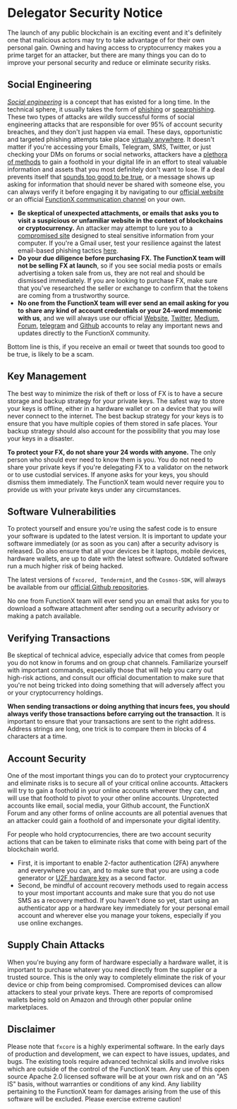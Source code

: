 # Delegator Security Notice

The launch of any public blockchain is an exciting event and it's definitely one that malicious actors may try to take advantage of for their own personal gain. Owning and having access to cryptocurrency makes you a prime target for an attacker, but there are many things you can do to improve your personal security and reduce or eliminate security risks.

## Social Engineering

[_Social engineering_](https://en.wikipedia.org/wiki/Social\_engineering\_\(security\)) is a concept that has existed for a long time. In the technical sphere, it usually takes the form of [phishing](https://ssd.eff.org/en/module/how-avoid-phishing-attacks) or [spearphishing](https://en.wikipedia.org/wiki/Phishing#Spear\_phishing). These two types of attacks are wildly successful forms of social engineering attacks that are responsible for over 95% of account security breaches, and they don't just happen via email. These days, opportunistic and targeted phishing attempts take place [virtualy anywhere](https://www.umass.edu/it/security/phishing-fraudulent-emails-text-messages-phone-calls). It doesn't matter if you're accessing your Emails, Telegram, SMS, Twitter, or just checking your DMs on forums or social networks, attackers have a [plethora of methods](https://jia.sipa.columbia.edu/weaponization-social-media-spear-phishing-and-cyberattacks-democracy) to gain a foothold in your digital life in an effort to steal valuable information and assets that you most definitely don't want to lose. If a deal prevents itself that [sounds too good to be true](https://www.psychologytoday.com/us/blog/mind-in-the-machine/201712/how-fear-is-being-used-manipulate-cryptocurrency-markets), or a message shows up asking for information that should never be shared with someone else, you can always verify it before engaging it by navigating to our [official website](https://functionx.io/) or an official [FunctionX communication channel](https://forum.functionx.io/) on your own.

* **Be skeptical of unexpected attachments, or emails that asks you to visit a suspicious or unfamiliar website in the context of blockchains or cryptocurrency.** An attacker may attempt to lure you to a [compromised site](https://blog.malwarebytes.com/cybercrime/2013/02/tools-of-the-trade-exploit-kits/) designed to steal sensitive information from your computer. If you're a Gmail user, test your resilience against the latest email-based phishing tactics [here](https://phishingquiz.withgoogle.com).
* **Do your due diligence before purchasing FX. The FunctionX team will not be selling FX at launch**, so if you see social media posts or emails advertising a token sale from us, they are not real and should be dismissed immediately. If you are looking to purchase FX, make sure that you've researched the seller or exchange to confirm that the tokens are coming from a trustworthy source.
* **No one from the FunctionX team will ever send an email asking for you to share any kind of account credentials or your 24-word mnemonic with us**, and we will always use our official [Website](https://functionx.io/), [Twitter](https://twitter.com/functionx\_io), [Medium](https://medium.com/functionx), [Forum](https://forum.functionx.io/), [telegram](https://t.me/functionx) and [Github](https://github.com/functionx) accounts to relay any important news and updates directly to the FunctionX community.

Bottom line is this, if you receive an email or tweet that sounds too good to be true, is likely to be a scam.

## Key Management

The best way to minimize the risk of theft or loss of FX is to have a secure storage and backup strategy for your private keys. The safest way to store your keys is offline, either in a hardware wallet or on a device that you will never connect to the internet. The best backup strategy for your keys is to ensure that you have multiple copies of them stored in safe places. Your backup strategy should also account for the possibility that you may lose your keys in a disaster.

**To protect your FX, do not share your 24 words with anyone.** The only person who should ever need to know them is you. You do not need to share your private keys if you're delegating FX to a validator on the network or to use custodial services. If anyone asks for your keys, you should dismiss them immediately. The FunctionX team would never require you to provide us with your private keys under any circumstances.

## Software Vulnerabilities

To protect yourself and ensure you're using the safest code is to ensure your software is updated to the latest version. It is important to update your software immediately (or as soon as you can) after a security advisory is released. Do also ensure that all your devices be it laptops, mobile devices, hardware wallets, are up to date with the latest software. Outdated software run a much higher risk of being hacked.

The latest versions of `fxcored, Tendermint`, and the `Cosmos-SDK`, will always be available from our [official Github repositories](https://github.com/functionx).

No one from FunctionX team will ever send you an email that asks for you to download a software attachment after sending out a security advisory or making a patch available.

## Verifying Transactions

Be skeptical of technical advice, especially advice that comes from people you do not know in forums and on group chat channels. Familiarize yourself with important commands, especially those that will help you carry out high-risk actions, and consult our official documentation to make sure that you're not being tricked into doing something that will adversely affect you or your cryptocurrency holdings.

**When sending transactions or doing anything that incurs fees, you should always verify those transactions before carrying out the transaction**. It is important to ensure that your transactions are sent to the right address. Address strings are long, one trick is to compare them in blocks of 4 characters at a time.

## Account Security

One of the most important things you can do to protect your cryptocurrency and eliminate risks is to secure all of your critical online accounts. Attackers will try to gain a foothold in your online accounts wherever they can, and will use that foothold to pivot to your other online accounts. Unprotected accounts like email, social media, your Github account, the FunctionX Forum and any other forms of online accounts are all potential avenues that an attacker could gain a foothold of and impersonate your digital identity.

For people who hold cryptocurrencies, there are two account security actions that can be taken to eliminate risks that come with being part of the blockchain world.

* First, it is important to enable 2-factor authentication (2FA) anywhere and everywhere you can, and to make sure that you are using a code generator or [U2F hardware key](https://en.wikipedia.org/wiki/Universal\_2nd\_Factor) as a second factor.
* Second, be mindful of account recovery methods used to regain access to your most important accounts and make sure that you do not use SMS as a recovery method. If you haven't done so yet, start using an authenticator app or a hardware key immediately for your personal email account and wherever else you manage your tokens, especially if you use online exchanges.

## Supply Chain Attacks

When you're buying any form of hardware especially a hardware wallet, it is important to purchase whatever you need directly from the supplier or a trusted source. This is the only way to completely eliminate the risk of your device or chip from being compromised. Compromised devices can allow attackers to steal your private keys. There are reports of compromised wallets being sold on Amazon and through other popular online marketplaces.

## Disclaimer

Please note that `fxcore` is a highly experimental software. In the early days of production and development, we can expect to have issues, updates, and bugs. The existing tools require advanced technical skills and involve risks which are outside of the control of the FunctionX team. Any use of this open source Apache 2.0 licensed software will be at your own risk and on an "AS IS" basis, without warranties or conditions of any kind. Any liability pertaining to the FunctionX team for damages arising from the use of this software will be excluded. Please exercise extreme caution!
